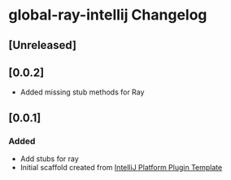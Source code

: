 <!-- Keep a Changelog guide -> https://keepachangelog.com -->

# global-ray-intellij Changelog

## [Unreleased]

## [0.0.2]
- Added missing stub methods for Ray

## [0.0.1]
### Added
- Add stubs for ray
- Initial scaffold created from [IntelliJ Platform Plugin Template](https://github.com/JetBrains/intellij-platform-plugin-template)